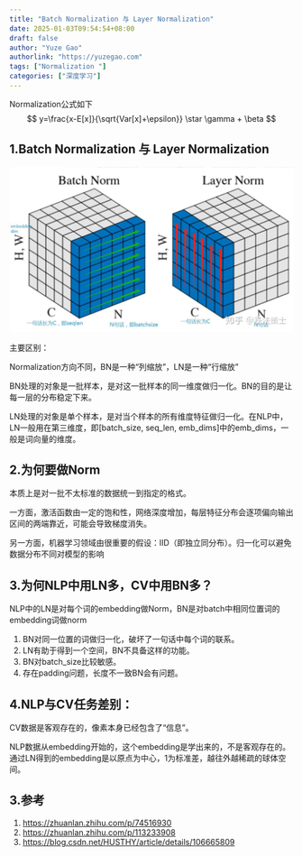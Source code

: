 ```yaml
---
title: "Batch Normalization 与 Layer Normalization"
date: 2025-01-03T09:54:54+08:00
draft: false
author: "Yuze Gao"
authorlink: "https://yuzegao.com"
tags: ["Normalization "]
categories: ["深度学习"]
---
```


Normalization公式如下
$$
y=\frac{x-E[x]}{\sqrt{Var[x]+\epsilon}} \star \gamma + \beta
$$
## 1.Batch Normalization 与 Layer Normalization

![](../images/Normalization-1.jpg)

主要区别：

Normalization方向不同，BN是一种“列缩放”，LN是一种“行缩放”

BN处理的对象是一批样本，是对这一批样本的同一维度做归一化。BN的目的是让每一层的分布稳定下来。

LN处理的对象是单个样本，是对当个样本的所有维度特征做归一化。在NLP中，LN一般用在第三维度，即[batch_size, seq_len, emb_dims]中的emb_dims，一般是词向量的维度。

## 2.为何要做Norm

本质上是对一批不太标准的数据统一到指定的格式。

一方面，激活函数由一定的饱和性，网络深度增加，每层特征分布会逐项偏向输出区间的两端靠近，可能会导致梯度消失。

另一方面，机器学习领域由很重要的假设：IID（即独立同分布）。归一化可以避免数据分布不同对模型的影响

## 3.为何NLP中用LN多，CV中用BN多？

NLP中的LN是对每个词的embedding做Norm，BN是对batch中相同位置词的embedding词做norm

1. BN对同一位置的词做归一化，破坏了一句话中每个词的联系。
2. LN有助于得到一个空间，BN不具备这样的功能。
3. BN对batch_size比较敏感。
4. 存在padding问题，长度不一致BN会有问题。

## 4.NLP与CV任务差别：

CV数据是客观存在的，像素本身已经包含了“信息”。

NLP数据从embedding开始的，这个embedding是学出来的，不是客观存在的。通过LN得到的embedding是以原点为中心，1为标准差，越往外越稀疏的球体空间。

## 3.参考

1. https://zhuanlan.zhihu.com/p/74516930
2. https://zhuanlan.zhihu.com/p/113233908
3. https://blog.csdn.net/HUSTHY/article/details/106665809
